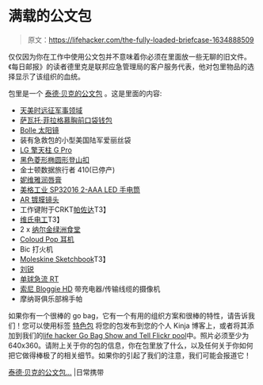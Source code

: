 # 满载的公文包

> 原文：<https://lifehacker.com/the-fully-loaded-briefcase-1634888509>

仅仅因为你在工作中使用公文包并不意味着你必须在里面放一些无聊的旧文件。《每日邮报》的读者德里克是联邦应急管理局的客户服务代表，他对包里物品的选择显示了该组织的血统。



包里是一个 [泰德·贝克的公文包](http://www.tedbaker.com/row/Mens/Accessories/Bags/c/category_mens_accessories_bags) 。这是里面的内容:

*   [天美时远征军事领域](http://www.timex.com/watches/expedition-military-field-t498759j)
*   [萨瓦托·菲拉格慕胸前口袋钱包](http://www.ferragamo.com/shop/en/usa/men/wallets-small-leather-goods/wallets-3/-588765--1#pId=6148914691233585804)
*   [Bolle 太阳镜](http://www.amazon.com/dp/B000R30A0K?asc_campaign=InlineText&asc_refurl=https://lifehacker.com/the-fully-loaded-briefcase-1634888509&asc_source=&tag=kinjalifehackerlink-20)
*   装有急救包的小型美国陆军爱丽丝袋
*   [LG 擎天柱 G Pro](http://www.amazon.com/dp/B00EVBLPFI?asc_campaign=InlineText&asc_refurl=https://lifehacker.com/the-fully-loaded-briefcase-1634888509&asc_source=&tag=kinjalifehackerlink-20)
*   [黑色菱形椭圆形登山扣](http://www.amazon.com/dp/B0014WDWJO?asc_campaign=InlineText&asc_refurl=https://lifehacker.com/the-fully-loaded-briefcase-1634888509&asc_source=&tag=kinjalifehackerlink-20)
*   金士顿数据旅行者 410(已停产)
*   [妮维雅润唇膏](http://www.amazon.com/dp/B0018MLZMQ?asc_campaign=InlineText&asc_refurl=https://lifehacker.com/the-fully-loaded-briefcase-1634888509&asc_source=&tag=kinjalifehackerlink-20)
*   [美格工业 SP32016 2-AAA LED 手电筒](http://www.amazon.com/dp/B00938T182?asc_campaign=InlineText&asc_refurl=https://lifehacker.com/the-fully-loaded-briefcase-1634888509&asc_source=&tag=kinjalifehackerlink-20)
*   [AR 镀膜镜头](http://www.flashlightlens.com/index.php?app=ecom&ns=prodshow&ref=mag_1615_AR)
*   工作键附于CRKT[帕佐达](http://www.amazon.com/dp/B001DZR4NC?asc_campaign=InlineText&asc_refurl=https://lifehacker.com/the-fully-loaded-briefcase-1634888509&asc_source=&tag=kinjalifehackerlink-20)T3】
*   [维氏电工](http://www.amazon.com/dp/B0007QCOL0?asc_campaign=InlineText&asc_refurl=https://lifehacker.com/the-fully-loaded-briefcase-1634888509&asc_source=&tag=kinjalifehackerlink-20)T3】
*   2 x [纳尔金绿洲食堂](http://www.amazon.com/dp/B001U0B3KK?asc_campaign=InlineText&asc_refurl=https://lifehacker.com/the-fully-loaded-briefcase-1634888509&asc_source=&tag=kinjalifehackerlink-20)
*   [Coloud Pop 耳机](http://www.coloud.com/pop#gray-orange)
*   Bic 打火机
*   [Moleskine Sketchbook](http://www.amazon.com/dp/8883701151?asc_campaign=InlineText&asc_refurl=https://lifehacker.com/the-fully-loaded-briefcase-1634888509&asc_source=&tag=kinjalifehackerlink-20)T3】
*   [刘锐](http://www.amazon.com/dp/B000QYLCWK?asc_campaign=InlineText&asc_refurl=https://lifehacker.com/the-fully-loaded-briefcase-1634888509&asc_source=&tag=kinjalifehackerlink-20)
*   [单球急流 RT](http://www.amazon.com/dp/B002FSZP5A?asc_campaign=InlineText&asc_refurl=https://lifehacker.com/the-fully-loaded-briefcase-1634888509&asc_source=&tag=kinjalifehackerlink-20)
*   [索尼 Bloggie HD](http://www.amazon.com/dp/B006K551LM?asc_campaign=InlineText&asc_refurl=https://lifehacker.com/the-fully-loaded-briefcase-1634888509&asc_source=&tag=kinjalifehackerlink-20) 带充电器/传输线缆的摄像机
*   摩纳哥俱乐部棉手帕

如果你有一个很棒的 go bag，它有一个有用的组织方案和很棒的特性，请告诉我们！您可以使用标签 [特色包](http://kinja.com/tag/featured-bag) 将您的包发布到您的个人 Kinja 博客上，或者将其添加到我们的[life hacker Go Bag Show and Tell Flickr pool](http://www.flickr.com/groups/2301352@N21)中。照片必须至少为 640x360。请附上关于你的包的信息，你在包里放了什么，以及任何关于你如何把它做得棒极了的相关细节。如果你的引起了我们的注意，我们可能会报道它！

[泰德·贝克的公文包...](http://everyday-carry.com/post/97243355041/ted-baker-briefcase-timex-expedition-military) |日常携带